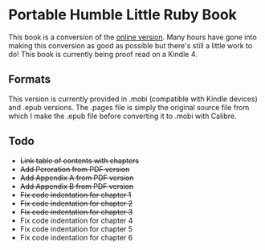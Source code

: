 # Portable Humble Little Ruby Book
This book is a conversion of the [online version](http://humblelittlerubybook.com/). Many hours have gone into making this conversion as good as possible but there's still a little work to do! This book is currently being proof read on a Kindle 4.

## Formats
This version is currently provided in .mobi (compatible with Kindle devices) and .epub versions. The .pages file is simply the original source file from which I make the .epub file before converting it to .mobi with Calibre.

## Todo
* ~~Link table of contents with chapters~~
* ~~Add Peroration from PDF version~~
* ~~Add Appendix A from PDF version~~
* ~~Add Appendix B from PDF version~~
* ~~Fix code indentation for chapter 1~~
* ~~Fix code indentation for chapter 2~~
* ~~Fix code indentation for chapter 3~~
* Fix code indentation for chapter 4
* Fix code indentation for chapter 5
* Fix code indentation for chapter 6

